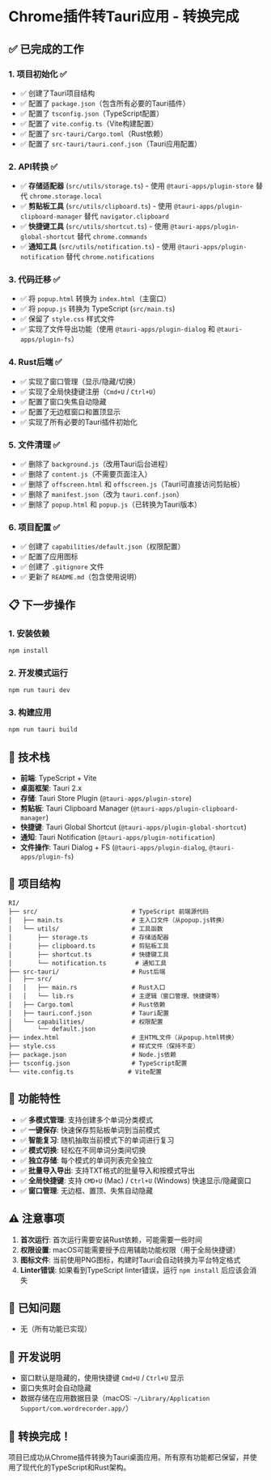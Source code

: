 # Chrome插件转Tauri应用 - 转换完成

## ✅ 已完成的工作

### 1. 项目初始化 ✅
- ✅ 创建了Tauri项目结构
- ✅ 配置了 `package.json`（包含所有必要的Tauri插件）
- ✅ 配置了 `tsconfig.json`（TypeScript配置）
- ✅ 配置了 `vite.config.ts`（Vite构建配置）
- ✅ 配置了 `src-tauri/Cargo.toml`（Rust依赖）
- ✅ 配置了 `src-tauri/tauri.conf.json`（Tauri应用配置）

### 2. API转换 ✅
- ✅ **存储适配器** (`src/utils/storage.ts`) - 使用 `@tauri-apps/plugin-store` 替代 `chrome.storage.local`
- ✅ **剪贴板工具** (`src/utils/clipboard.ts`) - 使用 `@tauri-apps/plugin-clipboard-manager` 替代 `navigator.clipboard`
- ✅ **快捷键工具** (`src/utils/shortcut.ts`) - 使用 `@tauri-apps/plugin-global-shortcut` 替代 `chrome.commands`
- ✅ **通知工具** (`src/utils/notification.ts`) - 使用 `@tauri-apps/plugin-notification` 替代 `chrome.notifications`

### 3. 代码迁移 ✅
- ✅ 将 `popup.html` 转换为 `index.html`（主窗口）
- ✅ 将 `popup.js` 转换为 TypeScript (`src/main.ts`)
- ✅ 保留了 `style.css` 样式文件
- ✅ 实现了文件导出功能（使用 `@tauri-apps/plugin-dialog` 和 `@tauri-apps/plugin-fs`）

### 4. Rust后端 ✅
- ✅ 实现了窗口管理（显示/隐藏/切换）
- ✅ 实现了全局快捷键注册（`Cmd+U` / `Ctrl+U`）
- ✅ 配置了窗口失焦自动隐藏
- ✅ 配置了无边框窗口和置顶显示
- ✅ 实现了所有必要的Tauri插件初始化

### 5. 文件清理 ✅
- ✅ 删除了 `background.js`（改用Tauri后台进程）
- ✅ 删除了 `content.js`（不需要页面注入）
- ✅ 删除了 `offscreen.html` 和 `offscreen.js`（Tauri可直接访问剪贴板）
- ✅ 删除了 `manifest.json`（改为 `tauri.conf.json`）
- ✅ 删除了 `popup.html` 和 `popup.js`（已转换为Tauri版本）

### 6. 项目配置 ✅
- ✅ 创建了 `capabilities/default.json`（权限配置）
- ✅ 配置了应用图标
- ✅ 创建了 `.gitignore` 文件
- ✅ 更新了 `README.md`（包含使用说明）

## 📋 下一步操作

### 1. 安装依赖
```bash
npm install
```

### 2. 开发模式运行
```bash
npm run tauri dev
```

### 3. 构建应用
```bash
npm run tauri build
```

## 🔧 技术栈

- **前端**: TypeScript + Vite
- **桌面框架**: Tauri 2.x
- **存储**: Tauri Store Plugin (`@tauri-apps/plugin-store`)
- **剪贴板**: Tauri Clipboard Manager (`@tauri-apps/plugin-clipboard-manager`)
- **快捷键**: Tauri Global Shortcut (`@tauri-apps/plugin-global-shortcut`)
- **通知**: Tauri Notification (`@tauri-apps/plugin-notification`)
- **文件操作**: Tauri Dialog + FS (`@tauri-apps/plugin-dialog`, `@tauri-apps/plugin-fs`)

## 📁 项目结构

```
RI/
├── src/                          # TypeScript 前端源代码
│   ├── main.ts                   # 主入口文件（从popup.js转换）
│   └── utils/                    # 工具函数
│       ├── storage.ts            # 存储适配器
│       ├── clipboard.ts          # 剪贴板工具
│       ├── shortcut.ts           # 快捷键工具
│       └── notification.ts        # 通知工具
├── src-tauri/                    # Rust后端
│   ├── src/
│   │   ├── main.rs               # Rust入口
│   │   └── lib.rs                # 主逻辑（窗口管理、快捷键等）
│   ├── Cargo.toml                # Rust依赖
│   ├── tauri.conf.json           # Tauri配置
│   └── capabilities/             # 权限配置
│       └── default.json
├── index.html                    # 主HTML文件（从popup.html转换）
├── style.css                     # 样式文件（保持不变）
├── package.json                  # Node.js依赖
├── tsconfig.json                 # TypeScript配置
└── vite.config.ts               # Vite配置
```

## 🎯 功能特性

- ✅ **多模式管理**: 支持创建多个单词分类模式
- ✅ **一键保存**: 快速保存剪贴板单词到当前模式
- ✅ **智能复习**: 随机抽取当前模式下的单词进行复习
- ✅ **模式切换**: 轻松在不同单词分类间切换
- ✅ **独立存储**: 每个模式的单词列表完全独立
- ✅ **批量导入导出**: 支持TXT格式的批量导入和按模式导出
- ✅ **全局快捷键**: 支持 `CMD+U` (Mac) / `Ctrl+U` (Windows) 快速显示/隐藏窗口
- ✅ **窗口管理**: 无边框、置顶、失焦自动隐藏

## ⚠️ 注意事项

1. **首次运行**: 首次运行需要安装Rust依赖，可能需要一些时间
2. **权限设置**: macOS可能需要授予应用辅助功能权限（用于全局快捷键）
3. **图标文件**: 当前使用PNG图标，构建时Tauri会自动转换为平台特定格式
4. **Linter错误**: 如果看到TypeScript linter错误，运行 `npm install` 后应该会消失

## 🐛 已知问题

- 无（所有功能已实现）

## 📝 开发说明

- 窗口默认是隐藏的，使用快捷键 `Cmd+U` / `Ctrl+U` 显示
- 窗口失焦时会自动隐藏
- 数据存储在应用数据目录（macOS: `~/Library/Application Support/com.wordrecorder.app/`）

## 🎉 转换完成！

项目已成功从Chrome插件转换为Tauri桌面应用。所有原有功能都已保留，并使用了现代化的TypeScript和Rust架构。


